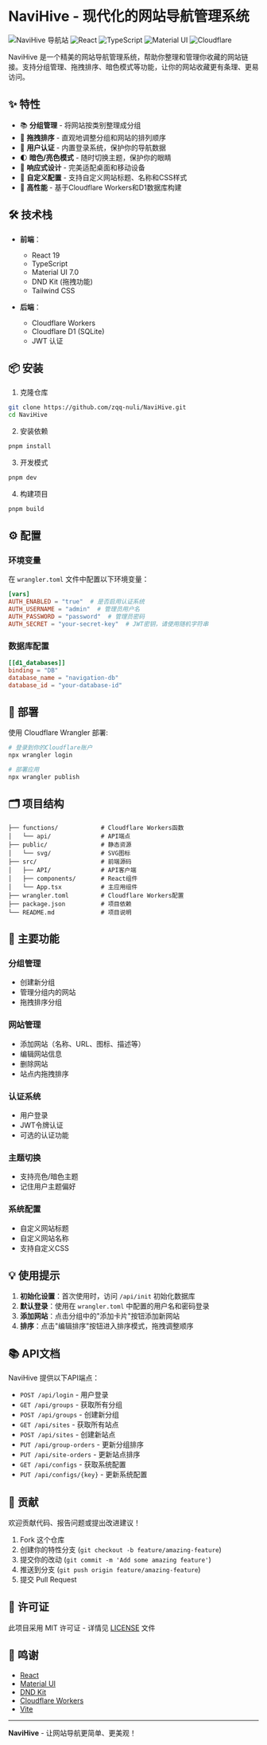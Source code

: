 # NaviHive - 现代化的网站导航管理系统

![NaviHive 导航站](https://img.shields.io/badge/NaviHive-导航站-blue)
![React](https://img.shields.io/badge/React-19.0.0-61dafb)
![TypeScript](https://img.shields.io/badge/TypeScript-5.7-3178c6)
![Material UI](https://img.shields.io/badge/Material_UI-7.0-0081cb)
![Cloudflare](https://img.shields.io/badge/Cloudflare-Workers-f38020)

NaviHive 是一个精美的网站导航管理系统，帮助你整理和管理你收藏的网站链接。支持分组管理、拖拽排序、暗色模式等功能，让你的网站收藏更有条理、更易访问。

## ✨ 特性

- 📚 **分组管理** - 将网站按类别整理成分组
- 🔄 **拖拽排序** - 直观地调整分组和网站的排列顺序
- 🔐 **用户认证** - 内置登录系统，保护你的导航数据
- 🌓 **暗色/亮色模式** - 随时切换主题，保护你的眼睛
- 📱 **响应式设计** - 完美适配桌面和移动设备
- 🎨 **自定义配置** - 支持自定义网站标题、名称和CSS样式
- 🚀 **高性能** - 基于Cloudflare Workers和D1数据库构建

## 🛠️ 技术栈

- **前端**：
  - React 19
  - TypeScript
  - Material UI 7.0
  - DND Kit (拖拽功能)
  - Tailwind CSS

- **后端**：
  - Cloudflare Workers
  - Cloudflare D1 (SQLite)
  - JWT 认证

## 📦 安装

1. 克隆仓库
```bash
git clone https://github.com/zqq-nuli/NaviHive.git
cd NaviHive
```

2. 安装依赖
```bash
pnpm install
```

3. 开发模式
```bash
pnpm dev
```

4. 构建项目
```bash
pnpm build
```

## ⚙️ 配置

### 环境变量

在 `wrangler.toml` 文件中配置以下环境变量：

```toml
[vars]
AUTH_ENABLED = "true"  # 是否启用认证系统
AUTH_USERNAME = "admin"  # 管理员用户名
AUTH_PASSWORD = "password"  # 管理员密码
AUTH_SECRET = "your-secret-key"  # JWT密钥，请使用随机字符串
```

### 数据库配置

```toml
[[d1_databases]]
binding = "DB"
database_name = "navigation-db"
database_id = "your-database-id"
```

## 🚀 部署

使用 Cloudflare Wrangler 部署:

```bash
# 登录到你的Cloudflare账户
npx wrangler login

# 部署应用
npx wrangler publish
```

## 🗂️ 项目结构

```
├── functions/            # Cloudflare Workers函数
│   └── api/              # API端点
├── public/               # 静态资源
│   └── svg/              # SVG图标
├── src/                  # 前端源码
│   ├── API/              # API客户端
│   ├── components/       # React组件
│   └── App.tsx           # 主应用组件
├── wrangler.toml         # Cloudflare Workers配置
├── package.json          # 项目依赖
└── README.md             # 项目说明
```

## 🔧 主要功能

### 分组管理
- 创建新分组
- 管理分组内的网站
- 拖拽排序分组

### 网站管理
- 添加网站（名称、URL、图标、描述等）
- 编辑网站信息
- 删除网站
- 站点内拖拽排序

### 认证系统
- 用户登录
- JWT令牌认证
- 可选的认证功能

### 主题切换
- 支持亮色/暗色主题
- 记住用户主题偏好

### 系统配置
- 自定义网站标题
- 自定义网站名称
- 支持自定义CSS

## 💡 使用提示

1. **初始化设置**：首次使用时，访问 `/api/init` 初始化数据库
2. **默认登录**：使用在 `wrangler.toml` 中配置的用户名和密码登录
3. **添加网站**：点击分组中的"添加卡片"按钮添加新网站
4. **排序**：点击"编辑排序"按钮进入排序模式，拖拽调整顺序

## 📚 API文档

NaviHive 提供以下API端点：

- `POST /api/login` - 用户登录
- `GET /api/groups` - 获取所有分组
- `POST /api/groups` - 创建新分组
- `GET /api/sites` - 获取所有站点
- `POST /api/sites` - 创建新站点
- `PUT /api/group-orders` - 更新分组排序
- `PUT /api/site-orders` - 更新站点排序
- `GET /api/configs` - 获取系统配置
- `PUT /api/configs/{key}` - 更新系统配置

## 🤝 贡献

欢迎贡献代码、报告问题或提出改进建议！

1. Fork 这个仓库
2. 创建你的特性分支 (`git checkout -b feature/amazing-feature`)
3. 提交你的改动 (`git commit -m 'Add some amazing feature'`)
4. 推送到分支 (`git push origin feature/amazing-feature`)
5. 提交 Pull Request

## 📄 许可证

此项目采用 MIT 许可证 - 详情见 [LICENSE](LICENSE) 文件

## 🙏 鸣谢

- [React](https://reactjs.org/)
- [Material UI](https://mui.com/)
- [DND Kit](https://dndkit.com/)
- [Cloudflare Workers](https://workers.cloudflare.com/)
- [Vite](https://vitejs.dev/)

---

**NaviHive** - 让网站导航更简单、更美观！